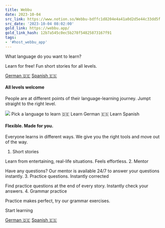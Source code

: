 ```yaml
---
title: Webbu
date: 2023-10-04
src_link: https://www.notion.so/Webbu-bdffc1d8204e4a41a0d2d5e44c33dd5f
src_date: '2023-10-04 08:02:00'
gold_link: https://webbu.app/
gold_link_hash: 12b7a545c0ec5b278f54825873167f91
tags:
- '#host_webbu_app'
---
```





What language do you want to learn?



 Learn for free! Fun short stories for all levels.
 
[German 🇩🇪](/german)
[Spanish 🇪🇸](/spanish)

#### All levels welcome


People are at different points of their language-learning journey. Jumpt straight to the right level.


![](https://webbudata.com/static/imgs/all_levels_learning_256.png)
Pick a language to learn
🇩🇪 Learn German
🇪🇸 Learn Spanish

#### Flexible. Made for you.


Everyone learns in different ways. We give you the right tools and move out of the way.


1. Short stories


Learn from entertaining, real-life situations. Feels effortless.
2. Mentor


Have any questions? Our mentor is available 24/7 to answer your questions instantly.
3. Practice questions. Instantly corrected


Find practice questions at the end of every story. Instantly check your answers.
4. Grammar practice


Practice makes perfect, try our grammar exercises.


Start learning


[German 🇩🇪](/german)
[Spanish 🇪🇸](/spanish)